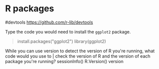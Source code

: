 # R packages

#devtools
https://github.com/r-lib/devtools

Type the code you would need to install the `ggplot2` package.

> install.packages("ggplot2")
library(ggplot2)

While you can use version to detect the version of R you're running, what code would you use to
| check the version of R and the version of each package you're running?
sessionInfo()
R.Version()
version
